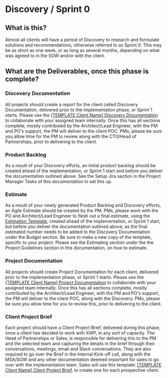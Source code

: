 # Discovery / Sprint 0

## **What is this?**

Almost all clients will have a period of Discovery to research and formulate solutions and recommendations, otherwise referred to as Sprint 0. This may be as short as one week, or as long as several months, depending on what was agreed to in the SOW and/or with the client.

## **What are the Deliverables, once this phase is complete?**

### Discovery Documentation 

All projects should create a report for the client called Discovery Documentation, delivered prior to the implementation phase, or Sprint 1 starts. Please use the [\[TEMPLATE Client Name\] Discovery Documentation](https://drive.google.com/open?id=1QXJY7gvp0Jf4RJTg1jHkZRlTOoghFgRs4Jz0PiUReuk) to collaborate with your assigned team internally. Once this has all sections complete, mostly contributed by the Architect/Lead Engineer, with the PM and PO's support, the PM will deliver to the client POC. PMs, please be sure you allow time for the PM to review along with the CTO/Head of Partnerships, prior to delivering to the client.

### Product Backlog

As a result of your Discovery efforts, an initial product backlog should be created ahead of the implementation, or Sprint 1 start and before you deliver the documentation outlined above. See the Setup Jira section in the Project Manager Tasks of this documentation to set this up.

### Estimate

As a result of your newly generated Product Backlog and Discovery efforts, an Agile Estimate should be created by the PM. PMs, please work with the PO and Architect/Lead Engineer to flesh out a final estimate, using the [Estimation Template](https://drive.google.com/open?id=1KE_EXXlL_LVyyy36aVydDrt7GR_yYV1OVKyhfE9E5js), created ahead of the implementation, or Sprint 1 start, but before you deliver the documentation outlined above, as the final estimated number needs to be added to the Discovery Documentation under the Budget section. Be sure to make a new copy of the template, specific to your project. Please see the Estimating section under the the Project Guidelines section in this documentation, on how to estimate.

### Project Documentation

All projects should create Project Documentation for each client, delivered prior to the implementation phase, or Sprint 1 starts. Please use the [\[TEMPLATE Client Name\] Project Documentation](https://drive.google.com/open?id=1Wo7JvwIDEHEh4pSaBgj_naXAq3wqPi1DV7cte2GImW4) to collaborate with your assigned team internally. Once this has all sections complete, mostly contributed by the Architect/Lead Engineer, with the PM and PO's support, the PM will deliver to the client POC, along with the Discovery. PMs, please be sure you allow time for you to review this, prior to delivering to the client.

### Client Project Brief

Each project should have a Client Project Brief, delivered during this phase, once a client has decided to work with XWP, in any sort of capacity. The Head of Partnerships or Sales, is responsible for delivering this to the PM and the selected team and capturing the details in the brief through their conversations, meetings, email and Slack conversations. They are also required to go over the Brief in the Internal Kick-off call, along with the MSA/SOW and any other documentation deemed important for sales to go over with the implementation team. Sales will use this template: [\[TEMPLATE Client Name\] Client Project Brief](https://drive.google.com/open?id=148bjn-9sRihk3MFERyrjFmmEVIzSRmC217G5xBMb81c), to create one for each prospective client.

